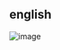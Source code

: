 ## english

![image](https://user-images.githubusercontent.com/46305139/107159028-00f3ef80-69d1-11eb-83eb-cda444af542c.png)